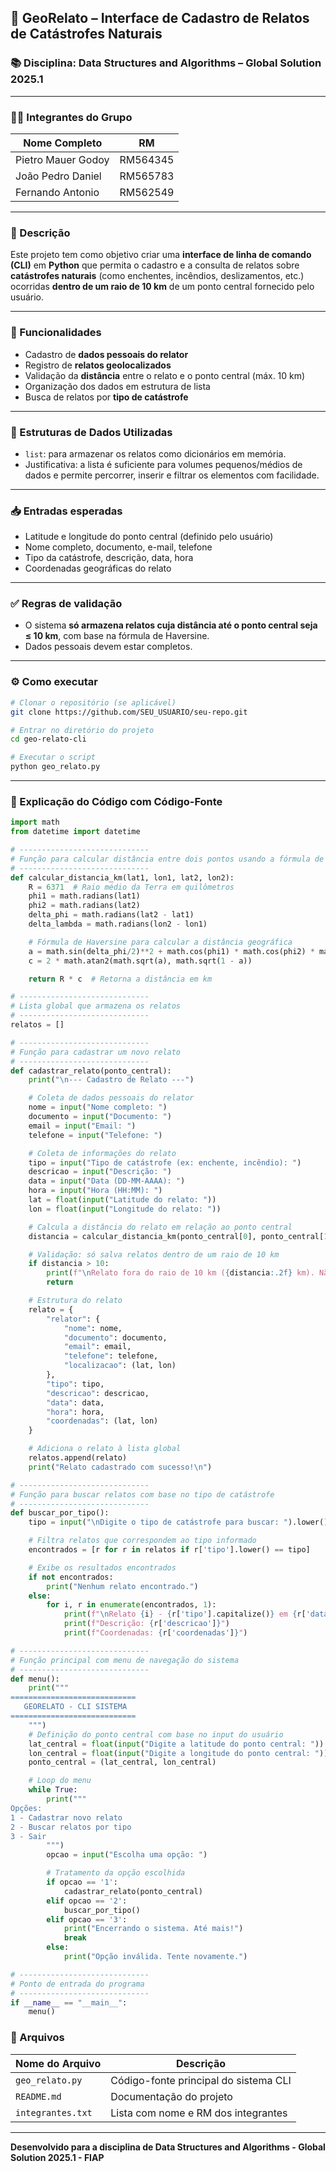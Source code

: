 ## 📘 GeoRelato – Interface de Cadastro de Relatos de Catástrofes Naturais  
### 📚 Disciplina: Data Structures and Algorithms – Global Solution 2025.1

---

### 👨‍💻 Integrantes do Grupo

| Nome Completo         | RM       |
|------------------------|----------|
| Pietro Mauer Godoy     | RM564345 |
| João Pedro Daniel      | RM565783 |
| Fernando Antonio       | RM562549 |

---

### 📌 Descrição

Este projeto tem como objetivo criar uma **interface de linha de comando (CLI)** em **Python** que permita o cadastro e a consulta de relatos sobre **catástrofes naturais** (como enchentes, incêndios, deslizamentos, etc.) ocorridas **dentro de um raio de 10 km** de um ponto central fornecido pelo usuário.

---

### 🎯 Funcionalidades

- Cadastro de **dados pessoais do relator**
- Registro de **relatos geolocalizados**
- Validação da **distância** entre o relato e o ponto central (máx. 10 km)
- Organização dos dados em estrutura de lista
- Busca de relatos por **tipo de catástrofe**

---

### 🧪 Estruturas de Dados Utilizadas

- `list`: para armazenar os relatos como dicionários em memória.
- Justificativa: a lista é suficiente para volumes pequenos/médios de dados e permite percorrer, inserir e filtrar os elementos com facilidade.

---

### 📥 Entradas esperadas

- Latitude e longitude do ponto central (definido pelo usuário)
- Nome completo, documento, e-mail, telefone
- Tipo da catástrofe, descrição, data, hora
- Coordenadas geográficas do relato

---

### ✅ Regras de validação

- O sistema **só armazena relatos cuja distância até o ponto central seja ≤ 10 km**, com base na fórmula de Haversine.
- Dados pessoais devem estar completos.

---

### ⚙️ Como executar

```bash
# Clonar o repositório (se aplicável)
git clone https://github.com/SEU_USUARIO/seu-repo.git

# Entrar no diretório do projeto
cd geo-relato-cli

# Executar o script
python geo_relato.py
```

---

### 🧠 Explicação do Código com Código-Fonte

```python
import math
from datetime import datetime

# -----------------------------
# Função para calcular distância entre dois pontos usando a fórmula de Haversine
# -----------------------------
def calcular_distancia_km(lat1, lon1, lat2, lon2):
    R = 6371  # Raio médio da Terra em quilômetros
    phi1 = math.radians(lat1)
    phi2 = math.radians(lat2)
    delta_phi = math.radians(lat2 - lat1)
    delta_lambda = math.radians(lon2 - lon1)

    # Fórmula de Haversine para calcular a distância geográfica
    a = math.sin(delta_phi/2)**2 + math.cos(phi1) * math.cos(phi2) * math.sin(delta_lambda/2)**2
    c = 2 * math.atan2(math.sqrt(a), math.sqrt(1 - a))

    return R * c  # Retorna a distância em km

# -----------------------------
# Lista global que armazena os relatos
# -----------------------------
relatos = []

# -----------------------------
# Função para cadastrar um novo relato
# -----------------------------
def cadastrar_relato(ponto_central):
    print("\n--- Cadastro de Relato ---")

    # Coleta de dados pessoais do relator
    nome = input("Nome completo: ")
    documento = input("Documento: ")
    email = input("Email: ")
    telefone = input("Telefone: ")

    # Coleta de informações do relato
    tipo = input("Tipo de catástrofe (ex: enchente, incêndio): ")
    descricao = input("Descrição: ")
    data = input("Data (DD-MM-AAAA): ")
    hora = input("Hora (HH:MM): ")
    lat = float(input("Latitude do relato: "))
    lon = float(input("Longitude do relato: "))

    # Calcula a distância do relato em relação ao ponto central
    distancia = calcular_distancia_km(ponto_central[0], ponto_central[1], lat, lon)

    # Validação: só salva relatos dentro de um raio de 10 km
    if distancia > 10:
        print(f"\nRelato fora do raio de 10 km ({distancia:.2f} km). Não será salvo.")
        return

    # Estrutura do relato
    relato = {
        "relator": {
            "nome": nome,
            "documento": documento,
            "email": email,
            "telefone": telefone,
            "localizacao": (lat, lon)
        },
        "tipo": tipo,
        "descricao": descricao,
        "data": data,
        "hora": hora,
        "coordenadas": (lat, lon)
    }

    # Adiciona o relato à lista global
    relatos.append(relato)
    print("Relato cadastrado com sucesso!\n")

# -----------------------------
# Função para buscar relatos com base no tipo de catástrofe
# -----------------------------
def buscar_por_tipo():
    tipo = input("\nDigite o tipo de catástrofe para buscar: ").lower()

    # Filtra relatos que correspondem ao tipo informado
    encontrados = [r for r in relatos if r['tipo'].lower() == tipo]

    # Exibe os resultados encontrados
    if not encontrados:
        print("Nenhum relato encontrado.")
    else:
        for i, r in enumerate(encontrados, 1):
            print(f"\nRelato {i} - {r['tipo'].capitalize()} em {r['data']} às {r['hora']} por {r['relator']['nome']}")
            print(f"Descrição: {r['descricao']}")
            print(f"Coordenadas: {r['coordenadas']}")

# -----------------------------
# Função principal com menu de navegação do sistema
# -----------------------------
def menu():
    print("""
============================
   GEORELATO - CLI SISTEMA
============================
    """)
    # Definição do ponto central com base no input do usuário
    lat_central = float(input("Digite a latitude do ponto central: "))
    lon_central = float(input("Digite a longitude do ponto central: "))
    ponto_central = (lat_central, lon_central)

    # Loop do menu
    while True:
        print("""
Opções:
1 - Cadastrar novo relato
2 - Buscar relatos por tipo
3 - Sair
        """)
        opcao = input("Escolha uma opção: ")

        # Tratamento da opção escolhida
        if opcao == '1':
            cadastrar_relato(ponto_central)
        elif opcao == '2':
            buscar_por_tipo()
        elif opcao == '3':
            print("Encerrando o sistema. Até mais!")
            break
        else:
            print("Opção inválida. Tente novamente.")

# -----------------------------
# Ponto de entrada do programa
# -----------------------------
if __name__ == "__main__":
    menu()


```



### 📁 Arquivos

| Nome do Arquivo       | Descrição                                         |
|------------------------|--------------------------------------------------|
| `geo_relato.py`        | Código-fonte principal do sistema CLI            |
| `README.md`            | Documentação do projeto                          |
| `integrantes.txt`      | Lista com nome e RM dos integrantes              |

---

**Desenvolvido para a disciplina de Data Structures and Algorithms - Global Solution 2025.1 - FIAP**
